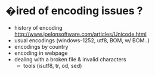 # �ired of encoding issues ?


- history of encoding http://www.joelonsoftware.com/articles/Unicode.html
- usual encodings (windows-1252, utf8, BOM, w/ BOM..)
- encodings by country
- encoding in webpage
- dealing with a broken file & invalid characters
  - tools (isutf8, tr, od, sed)
